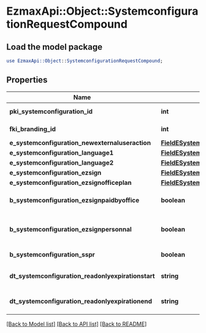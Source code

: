 # EzmaxApi::Object::SystemconfigurationRequestCompound

## Load the model package
```perl
use EzmaxApi::Object::SystemconfigurationRequestCompound;
```

## Properties
Name | Type | Description | Notes
------------ | ------------- | ------------- | -------------
**pki_systemconfiguration_id** | **int** | The unique ID of the Systemconfiguration | [optional] 
**fki_branding_id** | **int** | The unique ID of the Branding | [optional] 
**e_systemconfiguration_newexternaluseraction** | [**FieldESystemconfigurationNewexternaluseraction**](FieldESystemconfigurationNewexternaluseraction.md) |  | 
**e_systemconfiguration_language1** | [**FieldESystemconfigurationLanguage1**](FieldESystemconfigurationLanguage1.md) |  | 
**e_systemconfiguration_language2** | [**FieldESystemconfigurationLanguage2**](FieldESystemconfigurationLanguage2.md) |  | 
**e_systemconfiguration_ezsign** | [**FieldESystemconfigurationEzsign**](FieldESystemconfigurationEzsign.md) |  | [optional] 
**e_systemconfiguration_ezsignofficeplan** | [**FieldESystemconfigurationEzsignofficeplan**](FieldESystemconfigurationEzsignofficeplan.md) |  | [optional] 
**b_systemconfiguration_ezsignpaidbyoffice** | **boolean** | Whether if Ezsign is paid by the company or not | [optional] 
**b_systemconfiguration_ezsignpersonnal** | **boolean** | Whether if we allow the creation of personal files in eZsign | 
**b_systemconfiguration_sspr** | **boolean** | Whether if we allow SSPR | 
**dt_systemconfiguration_readonlyexpirationstart** | **string** | The start date where the system will be in read only | [optional] 
**dt_systemconfiguration_readonlyexpirationend** | **string** | The end date where the system will be in read only | [optional] 

[[Back to Model list]](../README.md#documentation-for-models) [[Back to API list]](../README.md#documentation-for-api-endpoints) [[Back to README]](../README.md)


